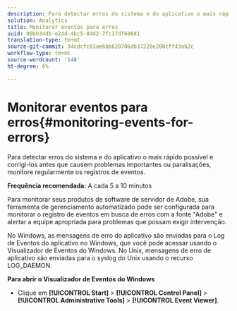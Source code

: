 ```yaml
---
description: Para detectar erros do sistema e do aplicativo o mais rápido possível e corrigi-los antes que causem problemas importantes ou paralisações, monitore regularmente os registros de eventos.
solution: Analytics
title: Monitorar eventos para erros
uuid: 09bb34db-e24d-4bc5-84d2-7fc37df60681
translation-type: tm+mt
source-git-commit: 34cdcfc83ae6bb620706db37228e200cff43ab2c
workflow-type: tm+mt
source-wordcount: '148'
ht-degree: 6%

---
```



# Monitorar eventos para erros{#monitoring-events-for-errors}

Para detectar erros do sistema e do aplicativo o mais rápido possível e corrigi-los antes que causem problemas importantes ou paralisações, monitore regularmente os registros de eventos.

**Frequência recomendada:** A cada 5 a 10 minutos

Para monitorar seus produtos de software de servidor de Adobe, sua ferramenta de gerenciamento automatizado pode ser configurada para monitorar o registro de eventos em busca de erros com a fonte &quot;Adobe&quot; e alertar a equipe apropriada para problemas que possam exigir intervenção.

No Windows, as mensagens de erro do aplicativo são enviadas para o Log de Eventos do aplicativo no Windows, que você pode acessar usando o Visualizador de Eventos do Windows. No Unix, mensagens de erro de aplicativo são enviadas para o syslog do Unix usando o recurso LOG_DAEMON.

**Para abrir o Visualizador de Eventos do Windows**

* Clique em **[!UICONTROL Start]** > **[!UICONTROL Control Panel]** > **[!UICONTROL Administrative Tools]** > **[!UICONTROL Event Viewer]**.

